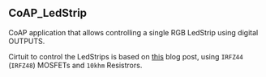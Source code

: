  
## CoAP_LedStrip

CoAP application that allows controlling a single RGB LedStrip using digital OUTPUTS.

Cirtuit to control the LedStrips is based on [this](http://www.jerome-bernard.com/blog/2013/01/12/rgb-led-strip-controlled-by-an-arduino/) blog post, 
using `IRFZ44` (`IRFZ48`) MOSFETs and `10khm` Resistrors. 
